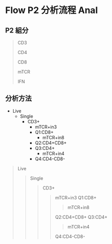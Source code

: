 # Flow P2 分析流程 Anal

## P2 組分

> CD3
>
> CD4
>
> CD8
>
> mTCR
>
> IFN



## 分析方法

* Live
    * Single
        * CD3+
            * mTCR+in3
            * Q1:CD8+
                * mTCR+in8
            * Q2:CD4+CD8+
            * Q3:CD4+
                * mTCR+in4
            * Q4:CD4-CD8-



> Live
> > Single
> > > CD3+
> > > > mTCR+in3
> > > > Q1:CD8+
> > > > > mTCR+in8
> > > > 
> > > > Q2:CD4+CD8+
> > > > Q3:CD4+
> > > > > mTCR+in4
> > > > 
> > > > Q4:CD4-CD8-

